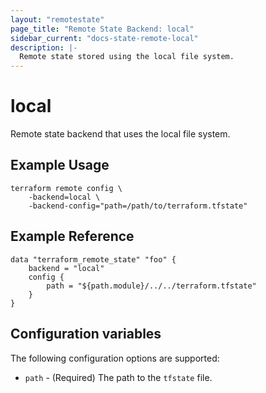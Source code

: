 ```yaml
---
layout: "remotestate"
page_title: "Remote State Backend: local"
sidebar_current: "docs-state-remote-local"
description: |-
  Remote state stored using the local file system.
---
```


# local

Remote state backend that uses the local file system.

## Example Usage

```
terraform remote config \
    -backend=local \
    -backend-config="path=/path/to/terraform.tfstate"
```

## Example Reference

```
data "terraform_remote_state" "foo" {
    backend = "local"
    config {
        path = "${path.module}/../../terraform.tfstate"
    }
}
```

## Configuration variables

The following configuration options are supported:

 * `path` - (Required) The path to the `tfstate` file.
